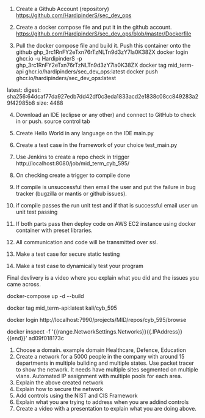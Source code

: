 1. Create a Github Account (repository)
https://github.com/HardipinderS/sec_dev_ops
<!-- http://localhost:7990/mvc/projects/MID/repos/cyb_595/browse -->
2. Create a docker compose file and put it in the github account.
https://github.com/HardipinderS/sec_dev_ops/blob/master/Dockerfile
<!-- http://localhost:7990/projects/MID/repos/cyb_595/browse/compose.yml -->
3. Pull the docker compose file and build it. Push this container onto the github
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
docker login ghcr.io -u HardipinderS -p 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
docker tag mid_term-api ghcr.io/hardipinders/sec_dev_ops:latest
docker push ghcr.io/hardipinders/sec_dev_ops:latest

<!-- docker pull ghcr.io/hardipinders/sec_dev_op -->

latest: digest: sha256:64dcaf77da927edb7dd42df0c3eda1833acd2e1838c08cc849283a29f42985b8 size: 4488
<!-- cd E:\courses_csudh\cyb 595\mid_term
git pull
docker-compose up -d --build
docker tag image_id localhost:7990/mid/cyb_595/mid_term-api:latest
docker push http://localhost:7990/mid/cyb_595/mid_term-api:latest -->


<!-- http://localhost:7990/scm/mid/cyb_595.git -->
4. Download an IDE (eclipse or any other) and connect to GitHub to check in or push. 
source control tab
5. Create Hello World in any language on the IDE
main.py
6. Create a test case in the framework of your choice
test_main.py
7. Use Jenkins to create a repo check in trigger
http://localhost:8080/job/mid_term_cyb_595/
8. On checking create a trigger to compile 
done
9. If compile is unsuccessful then email the user and put the failure in bug tracker (bugzilla or mantis or github issues).

10. if compile passes the run unit test and if that is successful email user un unit test passing
11. If both parts pass then deploy code on AWS EC2 instance using docker container with preset libraries.
12. All communication and code will be transmitted over ssl. 
13. Make a test case for secure static testing
14. Make a test case to dynamically test your program

Final devlivery is a video where you explain what you did and the issues you came across. 

docker-compose up -d --build

docker tag mid_term-api:latest kali/cyb_595

docker login http://localhost:7990/projects/MID/repos/cyb_595/browse

docker inspect -f '{{range.NetworkSettings.Networks}}{{.IPAddress}}{{end}}' ad09f018173c

1. Choose a domain. example domain Healthcare, Defence, Education 
2. Create a network for a 5000 people in the company with around 15 departments in multiple buliding and multiple states. Use packet tracer to show the network. It needs have multiple sites segmented on multiple vlans. Automated IP assignment with multiple pools for each area. 
3. Explain the above created network
4. Explain how to secure the network
5. Add controls using the NIST and CIS Framework
6.  Explain what you are trying to address when you are addind controls
7. Create a video with a presentation to explain what you are doing above.